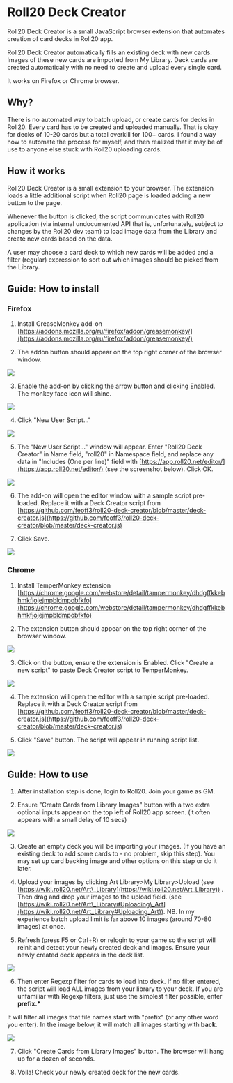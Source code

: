 

# Roll20 Deck Creator

Roll20 Deck Creator is a small JavaScript browser extension that automates creation of card decks in Roll20 app.

Roll20 Deck Creator automatically fills an existing deck with new cards. Images of these new cards are imported from My Library. Deck cards are created automatically with no need to create and upload every single card.

It works on Firefox or Chrome browser.

## Why?

There is no automated way to batch upload, or create cards for decks in Roll20. Every card has to be created and uploaded manually. That is okay for decks of 10-20 cards but a total overkill for 100+ cards. 
I found a way how to automate the process for myself, and then realized that it may be of use to anyone else stuck with Roll20 uploading cards.


## How it works

Roll20 Deck Creator is a small extension to your browser. The extension loads a little additional script when Roll20 page is loaded adding a new button to the page.

Whenever the button is clicked, the script communicates with Roll20 application (via internal undocumented API that is, unfortunately, subject to changes by the Roll20 dev team) to load image data from the Library and create new cards based on the data.

A user may choose a card deck to which new cards will be added and a filter (regular) expression to sort out which images should be picked from the Library.

## Guide: How to install

### Firefox

1. Install GreaseMonkey add-on [https://addons.mozilla.org/ru/firefox/addon/greasemonkey/](https://addons.mozilla.org/ru/firefox/addon/greasemonkey/)

2. The addon button should appear on the top right corner of the browser window.

 ![](https://github.com/feoff3/roll20-deck-creator/blob/master/image001.png?raw=true)
 
3. Enable the add-on by clicking the arrow button and clicking Enabled. The monkey face icon will shine.

 ![](https://github.com/feoff3/roll20-deck-creator/blob/master/image003.png?raw=true)

4. Click &quot;New User Script…&quot;

 ![](https://github.com/feoff3/roll20-deck-creator/blob/master/image005.png?raw=true)

5. The &quot;New User Script…&quot; window will appear. Enter &quot;Roll20 Deck Creator&quot; in Name field, &quot;roll20&quot; in Namespace field, and replace any data in &quot;Includes (One per line)&quot; field with [https://app.roll20.net/editor/](https://app.roll20.net/editor/) (see the screenshot below). Click OK.

![](https://github.com/feoff3/roll20-deck-creator/blob/master/image007.png?raw=true)

6. The add-on will open the editor window with a sample script pre-loaded. Replace it with a Deck Creator script from [https://github.com/feoff3/roll20-deck-creator/blob/master/deck-creator.js](https://github.com/feoff3/roll20-deck-creator/blob/master/deck-creator.js)

7. Click Save.

![](https://github.com/feoff3/roll20-deck-creator/blob/master/image009.png?raw=true)

### Chrome

1. Install TemperMonkey extension [https://chrome.google.com/webstore/detail/tampermonkey/dhdgffkkebhmkfjojejmpbldmpobfkfo](https://chrome.google.com/webstore/detail/tampermonkey/dhdgffkkebhmkfjojejmpbldmpobfkfo)

2. The extension button should appear on the top right corner of the browser window.

![](https://github.com/feoff3/roll20-deck-creator/blob/master/image011.png?raw=true)

3. Click on the button, ensure the extension is Enabled. Click &quot;Create a new script&quot; to paste Deck Creator script to TemperMonkey.

![](https://github.com/feoff3/roll20-deck-creator/blob/master/image013.png?raw=true)

4. The extension will open the editor with a sample script pre-loaded. Replace it with a Deck Creator script from [https://github.com/feoff3/roll20-deck-creator/blob/master/deck-creator.js](https://github.com/feoff3/roll20-deck-creator/blob/master/deck-creator.js)

5. Click &quot;Save&quot; button. The script will appear in running script list.

![](https://github.com/feoff3/roll20-deck-creator/blob/master/image015.png?raw=true)

## Guide: How to use

1. After installation step is done, login to Roll20. Join your game as GM.

2. Ensure &quot;Create Cards from Library Images&quot; button with a two extra optional inputs appear on the top left of Roll20 app screen. (it often appears with a small delay of 10 secs)

![](https://github.com/feoff3/roll20-deck-creator/blob/master/image017.png?raw=true)

3. Create an empty deck you will be importing your images. (If you have an existing deck to add some cards to - no problem, skip this step). You may set up card backing image and other options on this step or do it later.

4. Upload your images by clicking Art Library&gt;My Library&gt;Upload (see [https://wiki.roll20.net/Art\_Library](https://wiki.roll20.net/Art_Library)) . Then drag and drop your images to the upload field. (see [https://wiki.roll20.net/Art\_Library#Uploading\_Art](https://wiki.roll20.net/Art_Library#Uploading_Art)). NB. In my experience batch upload limit is far above 10 images (around 70-80 images) at once.

5. Refresh (press F5 or Ctrl+R) or relogin to your game so the script will reinit and detect your newly created deck and images. Ensure your newly created deck appears in the deck list.

![](https://github.com/feoff3/roll20-deck-creator/blob/master/image019.png?raw=true)

6. Then enter Regexp filter for cards to load into deck. If no filter entered, the script will load ALL images from your library to your deck. If you are unfamiliar with Regexp filters, just use the simplest filter possible, enter **prefix.\***

It will filter all images that file names start with &quot;prefix&quot; (or any other word you enter). In the image below, it will match all images starting with **back**.

![](https://github.com/feoff3/roll20-deck-creator/blob/master/image021.png?raw=true)

7. Click &quot;Create Cards from Library Images&quot; button. The browser will hang up for a dozen of seconds.

8. Voila! Check your newly created deck for the new cards.


